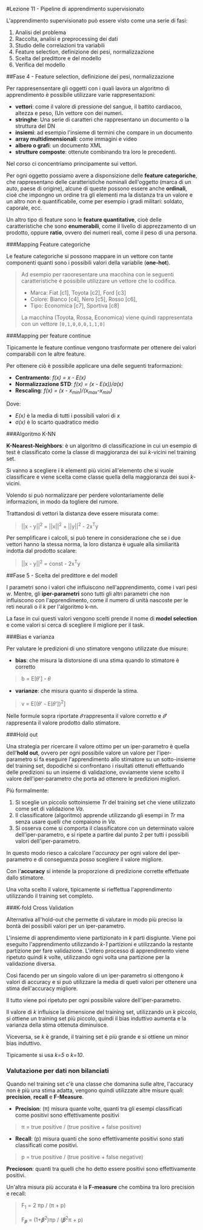 #Lezione 11 - Pipeline di apprendimento supervisionato

L'apprendimento supervisionato può essere visto come una serie di fasi:

1. Analisi del problema
2. Raccolta, analisi e preprocessing dei dati
3. Studio delle correlazioni tra variabili
4. Feature selection, definizione dei pesi, normalizzazione
5. Scelta del predittore e del modello
6. Verifica del modello

##Fase 4 - Feature selection, definizione dei pesi, normalizzazione

Per rappresensentare gli oggetti con i quali lavora un algoritmo di apprendimento è possibile utilizzare varie rappresentazioni:

- **vettori**: come il valore di pressione del sangue, il battito cardiacoo, altezza e peso, (Un vettore con dei numeri.
- **stringhe**: Una serie di caratteri che rappresentano un documento o la struttura del DN
- **insiemi**: ad esempio l'insieme di termini che compare in un documento
- **array multidimensionali**: come immagini e video
- **albero o grafi**: un documento XML 
- **strutture composte**: ottenute combinando tra loro le precedenti.

Nel corso ci concentriamo principamente sui vettori.

Per ogni oggetto possiamo avere a disponsizione delle **feature categoriche**, che rappresentano delle caratteristiche nominali dell'oggetto (marca di un auto, paese di origine), alcune di queste possono essere anche **ordinali**, cioè che impongno un ordine tra gli elementi ma la distanza tra un valore e un altro non è quantificabile, come per esempio i gradi militari: soldato, caporale, ecc.

Un altro tipo di feature sono le **feature quantitative**, cioè delle caratteristiche che sono **enumerabili**, come il livello di apprezzamento di un prodotto, oppure **ratio**, ovvero dei numeri reali, come il peso di una persona.

###Mapping Feature categoriche

Le feature categoriche si possono mappare in un vettore con tante componenti quanti sono i possibili valori della variabile (**one-hot**).

> Ad esempio per raooresentare una macchina con le seguenti caratteristiche è possibile utilizzare un vettore che lo codifica.
>
> - Marca: Fiat [c1], Toyota [c2], Ford [c3]
> - Colore: Bianco [c4], Nero [c5], Rosso [c6],
> - Tipo: Economica [c7], Sportiva [c8]
>
> La macchina (Toyota, Rossa, Economica) viene quindi rappresentata con un vettore `[0,1,0,0,0,1,1,0]`

###Mapping per feature continue

Tipicamente le feature continue vengono trasformate per ottenere dei valori comparabili con le altre feature.

Per ottenere ciò è possibile applicare una delle seguenti traformazioni:

- **Centramento**: *f(x) = x - E(x)*
- **Normalizzazione STD**: *f(x) = (x - E(x))/σ(x)*
- **Rescaling**: *f(x) = (x - x<sub>min</sub>)/(x<sub>max</sub>-x<sub>min</sub>)*

Dove:

- *E(x)* è la media di tutti i possibili valori di *x*
- *σ(x)* è lo scarto quadratico medio



###Algoritmo K-NN

**K-Nearest-Neighbors**: è un algoritmo di classificazione in cui un esempio di test è classificato come la classe di maggioranza dei sui *k*-vicini nel training set.

Si vanno a scegliere i *k* elementi più vicini all'elemento che si vuole classificare e viene scelta come classe quella della maggioranza dei suoi *k*-vicini.

Volendo si può normalizzare per perdere volontariamente delle informazioni, in modo da togliere del rumore.

Trattandosi di vettori la distanza deve essere misurata come:

>||x - y||<sup>2</sup> = ||x||<sup>2</sup> + ||y||<sup>2</sup> - 2x<sup>T</sup>y

Per semplificare i calcoli, si può tenere in considerazione che se i due vettori hanno la stessa norma, la loro distanza è uguale alla similiarità indotta dal prodotto scalare:

> ||x - y||<sup>2</sup> = const - 2x<sup>T</sup>y

##Fase 5 - Scelta del predittore e del modell

I parametri sono i valori che influiscono nell'apprendimento, come i vari pesi *w*. Mentre, gli **iper-parametri** sono tutti gli altri parametri che non influiscono con l'apprendimento, come il numero di unità nascoste per le reti neurali o il *k* per l'algoritmo k-nn.

La fase in cui questi valori vengono scelti prende il nome di **model selection** e come valori si cerca di scegliere il migliore per il task.

###Bias e varianza

Per valutare le predizioni di uno stimatore vengono utilizzate due misure:

- **bias**: che misura la distorsione di una stima quando lo stimatore è corretto
 
> b = E[𝜃'] - 𝜃 

- **varianze**: che misura quanto si disperde la stima.

> v = E[(𝜃' - E[𝜃'])<sup>2</sup>]

Nelle formule sopra riportate *𝜃* rappresenta il valore corretto e *𝜃'* rappresenta il valore prodotto dallo stimatore.

###Hold out

Una strategia per ricercare il valore ottimo per un iper-parametro è quella dell'**hold out**, ovvero per ogni possibile valore un valore per l'iper-parametro si fa eseguire l'apprendimento allo stimatore su un sotto-insieme del training set, dopodiché si confrontano i risultati ottenuti effettuando delle predizioni su un insieme di validazione, ovviamente viene scelto il valore dell'iper-parametro che porta ad ottenere le predizioni migliori.

Più formalmente:

1. Si sceglie un piccolo sottoinsieme *Tr* del training set che viene utilizzato come set di validazione *Va*.
2. Il classificatore (algoritmo) apprende utilizzando gli esempi in *Tr* ma senza usare quelli che compaiono in *Va*.
3. Si osserva come si comporta il classificatore con un determinato valore dell'iper-parametro, e si ripete a partire dal punto 2 per tutti i possibili valori dell'iper-parametro.

In questo modo riesco a calcolare l'*accuracy* per ogni valore del iper-parametro e di conseguenza posso scegliere il valore migliore.

Con l'**accuracy** si intende la proporzione di predizione corrette effettuate dallo stimatore.

Una volta scelto il valore, tipicamente si rieffettua l'apprendimento utilizzando il training set completo.

###K-fold Cross Validation

Alternativa all'hold-out che permette di valutare in modo più preciso la bontà dei possibili valori per un iper-parametro.

L'insieme di apprendimento viene partizionato in *k* parti disgiunte.
Viene poi eseguito l'apprendimento utilizzando *k-1* partizioni e utilizzando la restante partizione per fare validazione.
L'intero processo di apprendimento viene ripetuto quindi *k* volte, utilizzando ogni volta una partizione per la validazione diversa.

Così facendo per un singolo valore di un iper-parametro si ottengono *k* valori di accuracy e si può utilizzare la media di queti valori per ottenere una stima dell'accuracy migliore.

Il tutto viene poi ripetuto per ogni possibile valore dell'iper-parametro. 

Il valore di *k* influisce la dimensione del training set, utilizzando un *k* piccolo, si ottiene un training set più piccolo, quindi il bias induttivo aumenta e la varianza della stima ottenuta diminuisce.

Viceversa, se *k* è grande, il training set è più grande e si ottiene un minor bias induttivo.

Tipicamente si usa *k=5* o *k=10*.

### Valutazione per dati non bilanciati

Quando nel training set c'è una classe che domanina sulle altre, l'accuracy non è più una stima adatta, vengono quindi utilizzate altre misure quali: **precision**, **recall** e **F-Measure**.

- **Precision**: (π) misura quante volte, quanti tra gli esempi classificati come positivi sono effettivamente positivi

> π  = true positive / (true positive + false positive)

- **Recall**: (p) misura quanti che sono effettivamente positivi sono stati classificati come positivi.

> p = true positive / (true positive + false negative)
 
**Precioson**: quanti tra quelli che ho detto essere positivi sono effettivamente positivi.

Un'altra misura più accurata è la **F-measure** che combina tra loro precision e recall:

> F<sub>1</sub> = 2 πp / (π + p)
> 
> F<sub>𝜷</sub> = (1+𝜷<sup>2</sup>)πp / (𝜷<sup>2</sup>π + p)